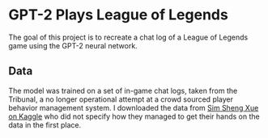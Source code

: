 # GPT-2 Plays League of Legends

The goal of this project is to recreate a chat log of a League of Legends game using the GPT-2 neural network.

## Data

The model was trained on a set of in-game chat logs, taken from the Tribunal, a no longer operational attempt at a crowd sourced player behavior management system. I downloaded the data from [Sim Sheng Xue on Kaggle](https://www.kaggle.com/simshengxue/league-of-legends-tribunal-chatlogs) who did not specify how they managed to get their hands on the data in the first place.